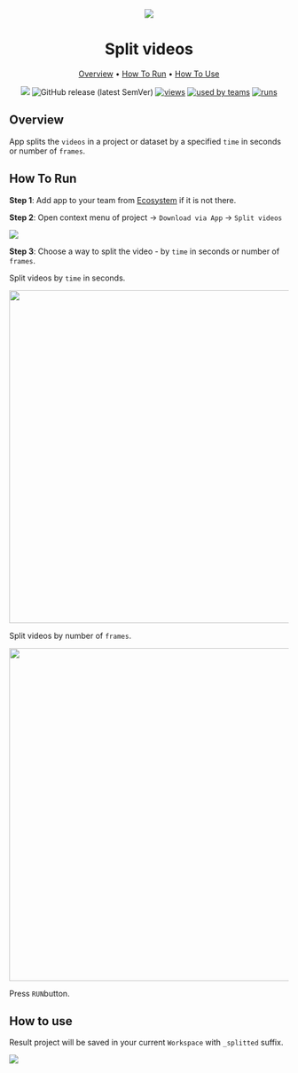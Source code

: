

<div align="center" markdown>
<img src="https://i.imgur.com/vrUAvVp.png"/>




# Split videos

<p align="center">
  <a href="#Overview">Overview</a> •
  <a href="#How-To-Run">How To Run</a> •
  <a href="#How-To-Use">How To Use</a>
</p>
  

[![](https://img.shields.io/badge/slack-chat-green.svg?logo=slack)](https://supervise.ly/slack)
![GitHub release (latest SemVer)](https://img.shields.io/github/v/release/supervisely-ecosystem/split_video)
[![views](https://app.supervise.ly/public/api/v3/ecosystem.counters?repo=supervisely-ecosystem/split_video&counter=views&label=views)](https://supervise.ly)
[![used by teams](https://app.supervise.ly/public/api/v3/ecosystem.counters?repo=supervisely-ecosystem/split_video&counter=downloads&label=used%20by%20teams)](https://supervise.ly)
[![runs](https://app.supervise.ly/public/api/v3/ecosystem.counters?repo=supervisely-ecosystem/split_video&counter=runs&label=runs&123)](https://supervise.ly)

</div>

## Overview

App splits the `videos` in a project or dataset by a specified `time` in seconds or number of `frames`.



## How To Run 
**Step 1**: Add app to your team from [Ecosystem](https://ecosystem.supervise.ly/apps/import-mot-format) if it is not there.

**Step 2**: Open context menu of project -> `Download via App` -> `Split videos` 

<img src="https://i.imgur.com/CnlKoDX.png"/>

**Step 3**: Сhoose a way to split the video - by `time` in seconds or number of `frames`.

Split videos by `time` in seconds.

<img src="https://i.imgur.com/t6tCy2Z.png" width="600px"/>

Split videos by number of `frames`.

<img src="https://i.imgur.com/bgjbjhJ.png" width="600px"/>

Press `RUN`button.



## How to use

Result project will be saved in your current `Workspace` with `_splitted` suffix.

<img src="https://i.imgur.com/LhBStdT.png"/>
